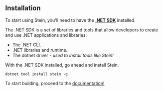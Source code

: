 ## Installation

To start using Stein, you'll need to have the [**.NET SDK**](https://dotnet.microsoft.com/download) installed.

The .NET SDK is a set of libraries and tools that allow developers to create and use .NET applications and libraries:

- The .NET CLI.
- .NET libraries and runtime.
- The dotnet driver - *used to install tools like Stein!*

With the .NET SDK installed, go ahead and install Stein.

`dotnet tool install stein -g`

To start building, proceed to the [documentation!](https://stein.jokoci.de)
